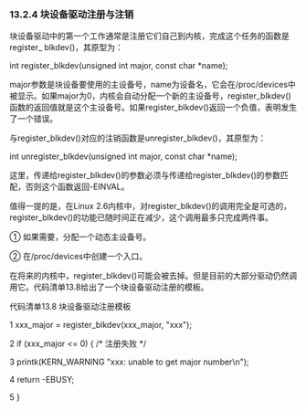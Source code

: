 ### 13.2.4 块设备驱动注册与注销

块设备驱动中的第一个工作通常是注册它们自己到内核，完成这个任务的函数是register_ blkdev()，其原型为：

int register_blkdev(unsigned int major, const char *name);

major参数是块设备要使用的主设备号，name为设备名，它会在/proc/devices中被显示。如果major为0，内核会自动分配一个新的主设备号，register_blkdev()函数的返回值就是这个主设备号。如果register_blkdev()返回一个负值，表明发生了一个错误。

与register_blkdev()对应的注销函数是unregister_blkdev()，其原型为：

int unregister_blkdev(unsigned int major, const char *name);

这里，传递给register_blkdev()的参数必须与传递给register_blkdev()的参数匹配，否则这个函数返回-EINVAL。

值得一提的是，在Linux 2.6内核中，对register_blkdev()的调用完全是可选的，register_blkdev()的功能已随时间正在减少，这个调用最多只完成两件事。

① 如果需要，分配一个动态主设备号。

② 在/proc/devices中创建一个入口。

在将来的内核中，register_blkdev()可能会被去掉。但是目前的大部分驱动仍然调用它。代码清单13.8给出了一个块设备驱动注册的模板。



代码清单13.8 块设备驱动注册模板

1 xxx_major = register_blkdev(xxx_major, "xxx"); 
 
 2 if (xxx_major <= 0) { /* 注册失败 */ 
 
 3 printk(KERN_WARNING "xxx: unable to get major number\n"); 
 
 4 return -EBUSY; 
 
 5 }

